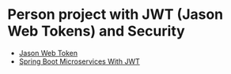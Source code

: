 # Person project with JWT (Jason Web Tokens) and Security

- [Jason Web Token][JWT]
- [Spring Boot Microservices With JWT][Security]

[JWT]: https://auth0.com/blog/implementing-jwt-authentication-on-spring-boot/  

[Security]: https://dzone.com/articles/securing-spring-boot-microservices-with-json-web-t

